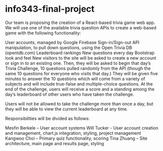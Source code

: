 # info343-final-project
Our team is proposing the creation of a React-based trivia game web app. We will use one of the available trivia question APIs to create a web-based game with the following functionality:

User accounts, managed by Google Firebase
Sign-in/Sign-out
API manipulation, to pull down questions, using the Open Trivia DB (opentdb.com)
Leaderboard rankings
New questions every day
Bootstrap look and feel
New visitors to the site will be asked to create a new account or sign in to an existing one. Then, they will be asked to begin that day’s Trivia Challenge, 10 questions pulled randomly from the API (though the same 10 questions for everyone who visits that day.) They will be given five minutes to answer the 10 questions which will come from a variety of subjects and will include true-false and multiple-choice questions. At the end of the challenge, users will receive a score and a standing among the day’s leaderboard of other users who have taken the challenge.

Users will not be allowed to take the challenge more than once a day, but they will be able to view the current leaderboard at any time.

Responsibilities will be divided as follows:

Mesfin Berkele – User account systems
Will Tucker - User account creation and management, chart.js integration, styling, project management
Kangwoo Choi – Primary quiz functionality, scoring
Tina Zhuang – Site architecture, main page and results page, styling

